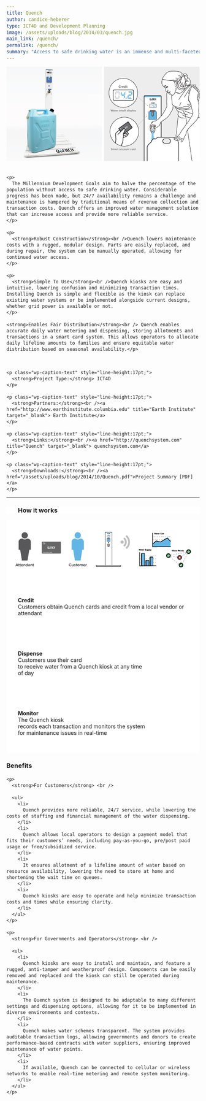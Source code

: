 ```yaml
---
title: Quench
author: candice-heberer
type: ICT4D and Development Planning
image: /assets/uploads/blog/2014/03/quench.jpg
main_link: /quench/
permalink: /quench/
summary: "Access to safe drinking water is an immense and multi-faceted problem in the developing world. Quench is a smart water dispensing solution that ensures all-day access to safe drinking water and allows accurate metering and monitoring of water supply and usage, including the provision of a daily “lifeline” amount of water to all households using the system."
---
```

<div class="row-fluid">
  <div class="span12">
    <img src="/assets/uploads/blog/2014/10/quench_hero.jpg" alt="quench_hero" />
  </div>
</div>

<div class="row-fluid">
  <div class="span9">
    <br /> 
    
    <p>
      The Millennium Development Goals aim to halve the percentage of the population without access to safe drinking water. Considerable progress has been made, but 24/7 availability remains a challenge and maintenance is hampered by traditional means of revenue collection and transaction costs. Quench offers an improved water management solution that can increase access and provide more reliable service.
    </p>
    
    <p>
      <strong>Robust Construction</strong><br />Quench lowers maintenance costs with a rugged, modular design. Parts are easily replaced, and during repair, the system can be manually operated, allowing for continued water access.
    </p>
    
    <p>
      <strong>Simple To Use</strong><br />Quench kiosks are easy and intuitive, lowering confusion and minimizing transaction times. Installing Quench is simple and flexible as the kiosk can replace existing water systems or be implemented alongside current designs, whether grid power is available or not.
    </p>
    
    <strong>Enables Fair Distribution</strong><br /> Quench enables accurate daily water metering and dispensing, storing allotments and transactions in a smart card system. This allows operators to allocate daily lifeline amounts to families and ensure equitable water distribution based on seasonal availability.</p>
  </div>
  
  <div class="span3">
    <br /> 
    
    <p class="wp-caption-text" style="line-height:17pt;">
      <strong>Project Type:</strong> ICT4D
    </p>
    
    <p class="wp-caption-text" style="line-height:17pt;">
      <strong>Partners:</strong><br /><a href="http://www.earthinstitute.columbia.edu" title="Earth Institute" target="_blank"> Earth Institute</a>
    </p>
    
    <p class="wp-caption-text" style="line-height:17pt;">
      <strong>Links:</strong><br /><a href="http://quenchsystem.com" title="Quench" target="_blank"> quenchsystem.com</a>
    </p>
    
    <p class="wp-caption-text" style="line-height:17pt;">
      <strong>Downloads:</strong><br /><a href="/assets/uploads/blog/2014/10/Quench.pdf">Project Summary [PDF]</a>
    </p>
  </div>
</div>

* * *

<div class="row-fluid" style="background:#FFFFFF;">
  <div class="span12" style="padding:0px 0px 0px 30px;">
    <h3>
      How it works
    </h3>
  </div>
</div>

<div class="row-fluid" style="background:#FFFFFF;">
  <div class="span12">
    <img src="/assets/uploads/blog/2014/10/howitworks.png" alt="howitworks" />
  </div>
</div>

<div class="row-fluid" style="background:#FFFFFF;">
  <div class="span4" style="padding:30px;">
    <p>
      <strong>Credit</strong><br />Customers obtain Quench cards and credit from a local vendor or attendant
    </p>
  </div>
  
  <div class="span4" style="padding:30px;">
    <p>
      <strong>Dispense</strong><br />Customers use their card <br />to receive water from a Quench kiosk at any time <br />of day
    </p>
  </div>
  
  <div class="span4" style="padding:30px;">
    <p>
      <strong>Monitor</strong><br />The Quench kiosk <br />records each transaction and monitors the system <br />for maintenance issues in real-time
    </p>
  </div>
</div>



<div class="row-fluid">
  <div class="span9">
    <h3>
      Benefits
    </h3>
    
    <p>
      <strong>For Customers</strong> <br /> 
      
      <ul>
        <li>
          Quench provides more reliable, 24/7 service, while lowering the costs of staffing and financial management of the water dispensing.
        </li>
        <li>
          Quench allows local operators to design a payment model that fits their customers’ needs, including pay-as-you-go, pre/post paid usage or free/subsidized service.
        </li>
        <li>
          It ensures allotment of a lifeline amount of water based on resource availability, lowering the need to store at home and shortening the wait time on queues.
        </li>
        <li>
          Quench kiosks are easy to operate and help minimize transaction costs and times while ensuring clarity.
        </li>
      </ul>
    </p>
    
    <p>
      <strong>For Governments and Operators</strong> <br /> 
      
      <ul>
        <li>
          Quench kiosks are easy to install and maintain, and feature a rugged, anti-tamper and weatherproof design. Components can be easily removed and replaced and the kiosk can still be operated during maintenance.
        </li>
        <li>
          The Quench system is designed to be adaptable to many different settings and dispensing options, allowing for it to be implemented in diverse environments and contexts.
        </li>
        <li>
          Quench makes water schemes transparent. The system provides auditable transaction logs, allowing governments and donors to create performance-based contracts with water suppliers, ensuring improved maintenance of water points.
        </li>
        <li>
          If available, Quench can be connected to cellular or wireless networks to enable real-time metering and remote system monitoring.
        </li>
      </ul>
    </p>
  </div>
</div>
